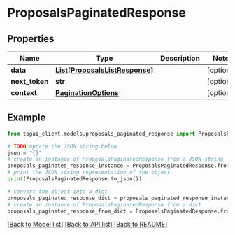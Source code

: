 # ProposalsPaginatedResponse


## Properties

Name | Type | Description | Notes
------------ | ------------- | ------------- | -------------
**data** | [**List[ProposalsListResponse]**](ProposalsListResponse.md) |  | [optional] 
**next_token** | **str** |  | [optional] 
**context** | [**PaginationOptions**](PaginationOptions.md) |  | [optional] 

## Example

```python
from togai_client.models.proposals_paginated_response import ProposalsPaginatedResponse

# TODO update the JSON string below
json = "{}"
# create an instance of ProposalsPaginatedResponse from a JSON string
proposals_paginated_response_instance = ProposalsPaginatedResponse.from_json(json)
# print the JSON string representation of the object
print(ProposalsPaginatedResponse.to_json())

# convert the object into a dict
proposals_paginated_response_dict = proposals_paginated_response_instance.to_dict()
# create an instance of ProposalsPaginatedResponse from a dict
proposals_paginated_response_from_dict = ProposalsPaginatedResponse.from_dict(proposals_paginated_response_dict)
```
[[Back to Model list]](../README.md#documentation-for-models) [[Back to API list]](../README.md#documentation-for-api-endpoints) [[Back to README]](../README.md)



